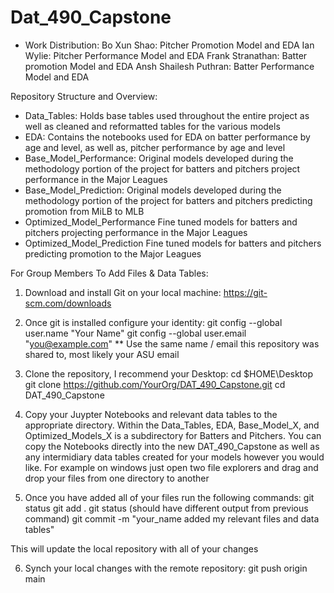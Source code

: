 # Dat_490_Capstone

- Work Distribution:
Bo Xun Shao: Pitcher Promotion Model and EDA
Ian Wylie: Pitcher Performance Model and EDA
Frank Stranathan: Batter promotion Model and EDA
Ansh Shailesh Puthran: Batter Performance Model and EDA

Repository Structure and Overview:
- Data_Tables:
Holds base tables used throughout the entire project as well as cleaned and reformatted tables for the various models
- EDA:
Contains the notebooks used for EDA on batter performance by age and level, as well as, pitcher performance by age and level
- Base_Model_Performance:
Original models developed during the methodology portion of the project for batters and pitchers project performance in the Major Leagues
- Base_Model_Prediction:
Original models developed during the methodology portion of the project for batters and pitchers predicting promotion from MiLB to MLB
- Optimized_Model_Performance
Fine tuned models for batters and pitchers projecting performance in the Major Leagues
- Optimized_Model_Prediction
Fine tuned models for batters and pitchers predicting promotion to the Major Leagues

For Group Members To Add Files & Data Tables:
1. Download and install Git on your local machine: https://git-scm.com/downloads

2. Once git is installed configure your identity:
git config --global user.name "Your Name"
git config --global user.email "you@example.com"
** Use the same name / email this repository was shared to, most likely your ASU email

3. Clone the repository, I recommend your Desktop:
cd $HOME\Desktop
git clone https://github.com/YourOrg/DAT_490_Capstone.git
cd DAT_490_Capstone

4. Copy your Juypter Notebooks and relevant data tables to the appropriate directory. Within the Data_Tables, EDA, Base_Model_X, and Optimized_Models_X is a subdirectory for Batters and Pitchers. You can copy the Notebooks directly into the new DAT_490_Capstone as well as any intermidiary data tables created for your models however you would like. For example on windows just open two file explorers and drag and drop your files from one directory to another

5. Once you have added all of your files run the following commands:
git status
git add .
git status (should have different output from previous command)
git commit -m "your_name added my relevant files and data tables"

This will update the local repository with all of your changes

6. Synch your local changes with the remote repository:
git push origin main


